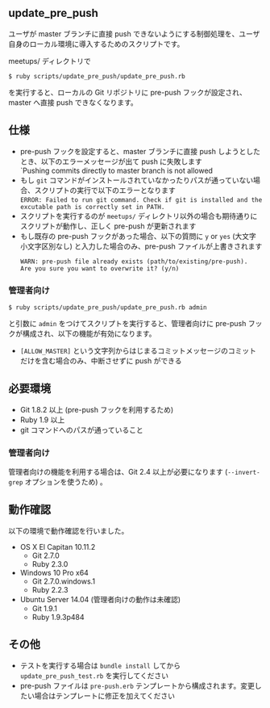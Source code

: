 ## update_pre_push

ユーザが master ブランチに直接 push できないようにする制御処理を、ユーザ自身のローカル環境に導入するためのスクリプトです。

meetups/ ディレクトリで

```text
$ ruby scripts/update_pre_push/update_pre_push.rb
```

を実行すると、ローカルの Git リポジトリに pre-push フックが設定され、master へ直接 push できなくなります。

## 仕様

- pre-push フックを設定すると、master ブランチに直接 push しようとしたとき、以下のエラーメッセージが出て push に失敗します  
  `Pushing commits directly to master branch is not allowed
- もし `git` コマンドがインストールされていなかったりパスが通っていない場合、スクリプトの実行で以下のエラーとなります  
  `ERROR: Failed to run git command. Check if git is installed and the excutable path is correctly set in PATH.`
- スクリプトを実行するのが `meetups/` ディレクトリ以外の場合も期待通りにスクリプトが動作し、正しく pre-push が更新されます
- もし既存の pre-push フックがあった場合、以下の質問に `y` or `yes` (大文字小文字区別なし) と入力した場合のみ、pre-push ファイルが上書きされます  
  ```text
  WARN: pre-push file already exists (path/to/existing/pre-push).
  Are you sure you want to overwrite it? (y/n)
  ```

### 管理者向け

```text
$ ruby scripts/update_pre_push/update_pre_push.rb admin
```

と引数に `admin` をつけてスクリプトを実行すると、管理者向けに pre-push フックが構成され、以下の機能が有効になります。

- `[ALLOW_MASTER]` という文字列からはじまるコミットメッセージのコミットだけを含む場合のみ、中断させずに push ができる

## 必要環境

- Git 1.8.2 以上 (pre-push フックを利用するため)
- Ruby 1.9 以上
- git コマンドへのパスが通っていること

### 管理者向け

管理者向けの機能を利用する場合は、Git 2.4 以上が必要になります (`--invert-grep` オプションを使うため) 。

## 動作確認

以下の環境で動作確認を行いました。

- OS X El Capitan 10.11.2  
  - Git 2.7.0
  - Ruby 2.3.0
- Windows 10 Pro x64  
  - Git 2.7.0.windows.1
  - Ruby 2.2.3
- Ubuntu Server 14.04 (管理者向けの動作は未確認)  
  - Git 1.9.1
  - Ruby 1.9.3p484

## その他

- テストを実行する場合は `bundle install` してから `update_pre_push_test.rb` を実行してください
- pre-push ファイルは `pre-push.erb` テンプレートから構成されます。変更したい場合はテンプレートに修正を加えてください
